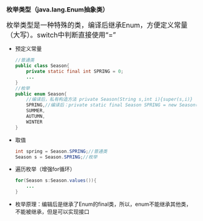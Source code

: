 ### 枚举类型（java.lang.Enum抽象类）

<font size=4>枚举类型是一种特殊的类，编译后继承Enum，方便定义常量（大写）。switch中判断直接使用“=”</font>



* 预定义常量

  ```java
  //普通类
  public class Season{
      private static final int SPRING = 0;
      ...
  }
  //枚举
  public enum Season{
      //编译后，私有构造方法 private Season(String s,int i){super(s,i)}
      SPRING,//编译后：private static final Season SPRING = new Season("SPRING",0)
      SUMMER,
      AUTUMN,
      WINTER
  }
  ```

* 取值

  ```java
  int spring = Season.SPRING;//普通类
  Season s = Season.SPRING;//枚举
  ```

* 遍历枚举（增强for循环）

  ```java
  for(Season s:Season.values()){
      ...
  }
  ```

* 枚举原理：编辑后是继承了Enum的final类，所以，enum不能继承其他类，不能被继承，但是可以实现接口